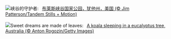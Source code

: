![](https://www.bing.com/th?id=OHR.BryceSnow_ZH-CN7489999663_UHD.jpg&w=1000)峡谷的守护者:&nbsp;&ensp;[布莱斯峡谷国家公园，犹他州，美国 (© Jim Patterson/Tandem Stills + Motion)](https://www.bing.com/th?id=OHR.BryceSnow_ZH-CN7489999663_UHD.jpg)
<br><br/>
![](https://www.bing.com/th?id=OHR.SleepyKoala_EN-US1399776436_UHD.jpg&w=1000)Sweet dreams are made of leaves:&nbsp;&ensp;[A koala sleeping in a eucalyptus tree, Australia (© Anton Rogozin/Getty Images)](https://www.bing.com/th?id=OHR.SleepyKoala_EN-US1399776436_UHD.jpg)
<br><br/>
